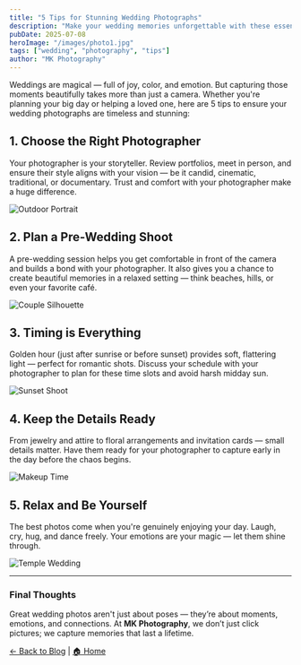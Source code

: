 ```yaml
---
title: "5 Tips for Stunning Wedding Photographs"
description: "Make your wedding memories unforgettable with these essential photography tips."
pubDate: 2025-07-08
heroImage: "/images/photo1.jpg"
tags: ["wedding", "photography", "tips"]
author: "MK Photography"
---
```


Weddings are magical — full of joy, color, and emotion. But capturing those moments beautifully takes more than just a camera. Whether you're planning your big day or helping a loved one, here are 5 tips to ensure your wedding photographs are timeless and stunning:

## 1. Choose the Right Photographer

Your photographer is your storyteller. Review portfolios, meet in person, and ensure their style aligns with your vision — be it candid, cinematic, traditional, or documentary. Trust and comfort with your photographer make a huge difference.

![Outdoor Portrait](/images/photo3.jpg)

## 2. Plan a Pre-Wedding Shoot

A pre-wedding session helps you get comfortable in front of the camera and builds a bond with your photographer. It also gives you a chance to create beautiful memories in a relaxed setting — think beaches, hills, or even your favorite café.

![Couple Silhouette](/images/photo2.jpg)

## 3. Timing is Everything

Golden hour (just after sunrise or before sunset) provides soft, flattering light — perfect for romantic shots. Discuss your schedule with your photographer to plan for these time slots and avoid harsh midday sun.

![Sunset Shoot](/images/photo5.jpg)

## 4. Keep the Details Ready

From jewelry and attire to floral arrangements and invitation cards — small details matter. Have them ready for your photographer to capture early in the day before the chaos begins.

![Makeup Time](/images/photo8.jpg)

## 5. Relax and Be Yourself

The best photos come when you're genuinely enjoying your day. Laugh, cry, hug, and dance freely. Your emotions are your magic — let them shine through.

![Temple Wedding](/images/photo6.jpg)

---

### Final Thoughts

Great wedding photos aren't just about poses — they’re about moments, emotions, and connections. At **MK Photography**, we don’t just click pictures; we capture memories that last a lifetime.

[← Back to Blog](/blog) | [🏠 Home](/)

